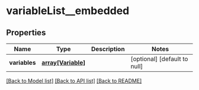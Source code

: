 # variableList__embedded

## Properties
Name | Type | Description | Notes
------------ | ------------- | ------------- | -------------
**variables** | [**array[Variable]**](Variable.md) |  | [optional] [default to null]

[[Back to Model list]](../README.md#documentation-for-models) [[Back to API list]](../README.md#documentation-for-api-endpoints) [[Back to README]](../README.md)


